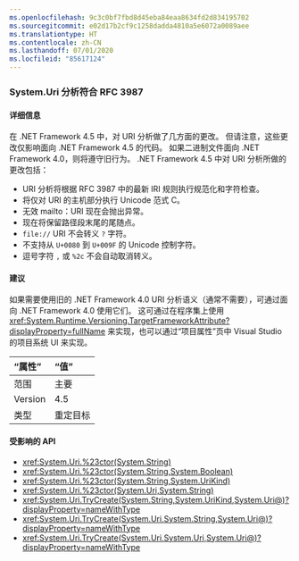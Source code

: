 ```yaml
---
ms.openlocfilehash: 9c3c0bf7fbd8d45eba84eaa8634fd2d834195702
ms.sourcegitcommit: e02d17b2cf9c1258dadda4810a5e6072a0089aee
ms.translationtype: HT
ms.contentlocale: zh-CN
ms.lasthandoff: 07/01/2020
ms.locfileid: "85617124"
---
```

### <a name="systemuri-parsing-adheres-to-rfc-3987"></a>System.Uri 分析符合 RFC 3987

#### <a name="details"></a>详细信息

在 .NET Framework 4.5 中，对 URI 分析做了几方面的更改。 但请注意，这些更改仅影响面向 .NET Framework 4.5 的代码。 如果二进制文件面向 .NET Framework 4.0，则将遵守旧行为。 .NET Framework 4.5 中对 URI 分析所做的更改包括：

- URI 分析将根据 RFC 3987 中的最新 IRI 规则执行规范化和字符检查。
- 将仅对 URI 的主机部分执行 Unicode 范式 C。
- 无效 mailto：URI 现在会抛出异常。
- 现在将保留路径段末尾的尾随点。
- `file://` URI 不会转义 `?` 字符。
- 不支持从 `U+0080` 到 `U+009F` 的 Unicode 控制字符。
- 逗号字符 `,` 或 `%2c` 不会自动取消转义。

#### <a name="suggestion"></a>建议

如果需要使用旧的 .NET Framework 4.0 URI 分析语义（通常不需要），可通过面向 .NET Framework 4.0 使用它们。 这可通过在程序集上使用 <xref:System.Runtime.Versioning.TargetFrameworkAttribute?displayProperty=fullName> 来实现，也可以通过“项目属性”页中 Visual Studio 的项目系统 UI 来实现。

| “属性”    | “值”       |
|:--------|:------------|
| 范围   | 主要       |
| Version | 4.5         |
| 类型    | 重定目标 |

#### <a name="affected-apis"></a>受影响的 API

- <xref:System.Uri.%23ctor(System.String)>
- <xref:System.Uri.%23ctor(System.String,System.Boolean)>
- <xref:System.Uri.%23ctor(System.String,System.UriKind)>
- <xref:System.Uri.%23ctor(System.Uri,System.String)>
- <xref:System.Uri.TryCreate(System.String,System.UriKind,System.Uri@)?displayProperty=nameWithType>
- <xref:System.Uri.TryCreate(System.Uri,System.String,System.Uri@)?displayProperty=nameWithType>
- <xref:System.Uri.TryCreate(System.Uri,System.Uri,System.Uri@)?displayProperty=nameWithType>
